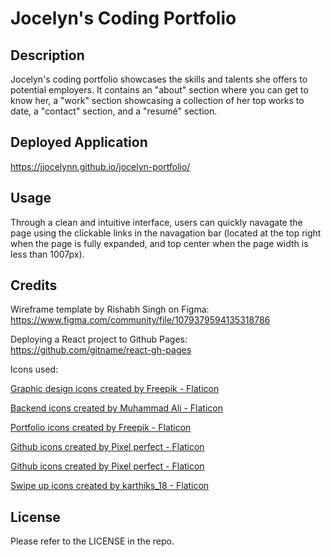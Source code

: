 # Jocelyn's Coding Portfolio

## Description

Jocelyn's coding portfolio showcases the skills and talents she offers to potential employers. It contains an "about" section where you can get to know her, a "work" section showcasing a collection of her top works to date, a "contact" section, and a "resumé" section.

## Deployed Application

https://jjocelynn.github.io/jocelyn-portfolio/

## Usage

Through a clean and intuitive interface, users can quickly navagate the page using the clickable links in the navagation bar (located at the top right when the page is fully expanded, and top center when the page width is less than 1007px).

<!-- ![header and intro at full width vs at less than 1007px](./main/public/assets/images/header-and-intro.jpg) -->

## Credits

Wireframe template by Rishabh Singh on Figma: https://www.figma.com/community/file/1079379594135318786

Deploying a React project to Github Pages:
https://github.com/gitname/react-gh-pages

Icons used:

<a href="https://www.flaticon.com/free-icons/graphic-design" title="graphic design icons">Graphic design icons created by Freepik - Flaticon</a>

<a href="https://www.flaticon.com/free-icons/backend" title="backend icons">Backend icons created by Muhammad Ali - Flaticon</a>

<a href="https://www.flaticon.com/free-icons/portfolio" title="portfolio icons">Portfolio icons created by Freepik - Flaticon</a>

<a href="https://www.flaticon.com/free-icons/github" title="github icons">Github icons created by Pixel perfect - Flaticon</a>

<a href="https://www.flaticon.com/free-icons/github" title="github icons">Github icons created by Pixel perfect - Flaticon</a>

<a href="https://www.flaticon.com/free-icons/swipe-up" title="swipe up icons">Swipe up icons created by karthiks_18 - Flaticon</a>

## License

Please refer to the LICENSE in the repo.
